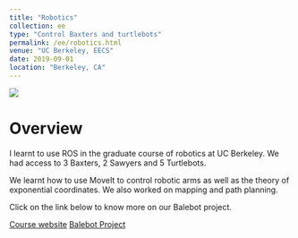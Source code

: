 ```yaml
---
title: "Robotics"
collection: ee
type: "Control Baxters and turtlebots"
permalink: /ee/robotics.html
venue: "UC Berkeley, EECS"
date: 2019-09-01
location: "Berkeley, CA"
---
```


<img src="/images/baxter.jpg"/>

Overview
======
I learnt to use ROS in the graduate course of robotics at UC Berkeley. We had access to 3 Baxters, 2 Sawyers and 5 Turtlebots.

We learnt how to use MoveIt to control robotic arms as well as the theory of exponential coordinates. We also worked on mapping and path planning.

Click on the link below to know more on our Balebot project.

[Course website](https://ucb-ee106.github.io/ee106a-fa19/)
[Balebot Project](https://fdesousa.fr/balebot/)
